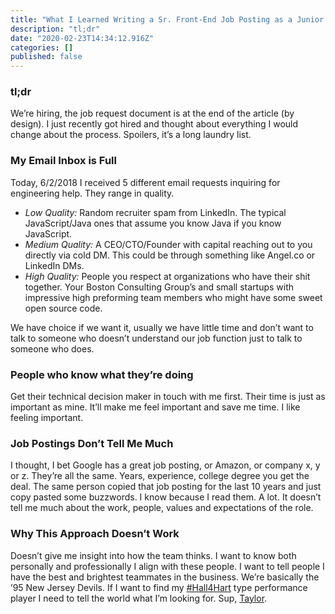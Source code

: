 ```yaml
---
title: "What I Learned Writing a Sr. Front-End Job Posting as a Junior Engineer"
description: "tl;dr"
date: "2020-02-23T14:34:12.916Z"
categories: []
published: false
---
```


### **tl;dr**

We’re hiring, the job request document is at the end of the article (by design). I just recently got hired and thought about everything I would change about the process. Spoilers, it’s a long laundry list.

### My Email Inbox is Full

Today, 6/2/2018 I received 5 different email requests inquiring for engineering help. They range in quality.

-   _Low Quality:_ Random recruiter spam from LinkedIn. The typical JavaScript/Java ones that assume you know Java if you know JavaScript.
-   _Medium Quality:_ A CEO/CTO/Founder with capital reaching out to you directly via cold DM. This could be through something like Angel.co or LinkedIn DMs.
-   _High Quality:_ People you respect at organizations who have their shit together. Your Boston Consulting Group’s and small startups with impressive high preforming team members who might have some sweet open source code.

We have choice if we want it, usually we have little time and don’t want to talk to someone who doesn’t understand our job function just to talk to someone who does.

### People who know what they’re doing

Get their technical decision maker in touch with me first. Their time is just as important as mine. It’ll make me feel important and save me time. I like feeling important.

### Job Postings Don’t Tell Me Much

I thought, I bet Google has a great job posting, or Amazon, or company x, y or z. They’re all the same. Years, experience, college degree you get the deal. The same person copied that job posting for the last 10 years and just copy pasted some buzzwords. I know because I read them. A lot. It doesn’t tell me much about the work, people, values and expectations of the role. 

### Why This Approach Doesn’t Work

Doesn’t give me insight into how the team thinks. I want to know both personally and professionally I align with these people. I want to tell people I have the best and brightest teammates in the business. We’re basically the ’95 New Jersey Devils. If I want to find my [#Hall4Hart](https://www.sportsnet.ca/hockey/nhl/hall-hart-slam-dunk-no-brainer-lavoie/) type performance player I need to tell the world what I’m looking for. Sup, [Taylor](https://twitter.com/hallsy09/status/926174854075727873?lang=en).
